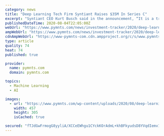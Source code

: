```yaml
---
category: news
title: "Deep Learning Tech Firm Syntiant Raises $35M In Series C"
excerpt: "Syntiant CEO Kurt Busch said in the announcement, “It is a tremendous honor to know that some of the world’s leading tech investors are supporting our growth stage, as we deliver our deep learning voice solution to customers across the globe."
publishedDateTime: 2020-08-04T22:05:00Z
webUrl: "https://www.pymnts.com/news/investment-tracker/2020/deep-learning-tech-firm-syntiant-raises-35m-in-series-c/"
ampWebUrl: "https://www.pymnts.com/news/investment-tracker/2020/deep-learning-tech-firm-syntiant-raises-35m-in-series-c/amp/"
cdnAmpWebUrl: "https://www-pymnts-com.cdn.ampproject.org/c/s/www.pymnts.com/news/investment-tracker/2020/deep-learning-tech-firm-syntiant-raises-35m-in-series-c/amp/"
type: article
quality: 74
heat: 74
published: true

provider:
  name: pymnts.com
  domain: pymnts.com

topics:
  - Machine Learning
  - AI

images:
  - url: "https://www.pymnts.com/wp-content/uploads/2020/08/deep-learning-funding-tech-innovation-457x305.jpg"
    width: 457
    height: 305
    isCached: true

secured: "fTJdGwFrmogG8yyliA/XCCeEWhgu1CYckKOrAdmL+khBFkyudsD8YVqdIemv1DpWa3I+bs8yuwo/Q9wUmn4k60qIu0iD8a5ezg1PTfVOM9km9CfEkPMBXRyDcoO++v6JX8wai7GpImam3KrkF02JpNj8478xEbdMBelbM8r4LRVkaT5y5ZyoSlzsKOMGLii7EP0LUyd9Yi8j1IXSNtDX9X6jg86ZG/uXi9cTLruP4dtlCDuelkT2vNUZEDi7Y/YEw1zHHPpDKvORLJCffO1u7u2aCJmc+y+ngYBq/dgUAgPuHHRRP8NOqAQXLOKxyAjGY/BVaHq+dCwdePdEuUG4IQ==;2qWDsfoAS2vERHeu5FERAg=="
---
```


